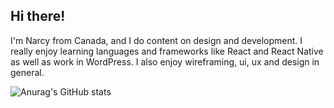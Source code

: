 ## Hi there! 

I'm Narcy from Canada, and I do content on design and development. I really enjoy learning languages and frameworks like React and React Native as well as work in WordPress. I also enjoy wireframing, ui, ux and design in general. 

![Anurag's GitHub stats](https://github-readme-stats.vercel.app/api?username=narcybnz&theme=dark&show_icons=true)
